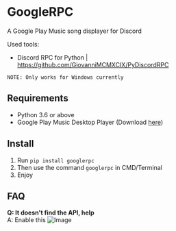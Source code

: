 # GoogleRPC
A Google Play Music song displayer for Discord

Used tools:
- Discord RPC for Python | https://github.com/GiovanniMCMXCIX/PyDiscordRPC

```
NOTE: Only works for Windows currently
```

## Requirements
- Python 3.6 or above
- Google Play Music Desktop Player (Download [here](https://www.googleplaymusicdesktopplayer.com/))

## Install
1. Run `pip install googlerpc`
2. Then use the command `googlerpc` in CMD/Terminal
3. Enjoy


## FAQ
**Q: It doesn't find the API, help**<br>
A: Enable this
![Image](https://i.alexflipnote.xyz/172bc7.png)
